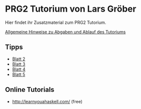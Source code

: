 # PRG2 Tutorium von Lars Gröber

Hier findet ihr Zusatzmaterial zum PRG2 Tutorium.

[Allgemeine Hinweise zu Abgaben und Ablauf des Tutoriums](Hinweise.md)

## Tipps

 * [Blatt 2](Tipps/Blatt2.md)
 * [Blatt 3](Tipps/Blatt3.md)
 * [Blatt 4](Tipps/Blatt4.md)
 * [Blatt 5](Tipps/Blatt5.md)

## Online Tutorials

* http://learnyouahaskell.com/ (free)
